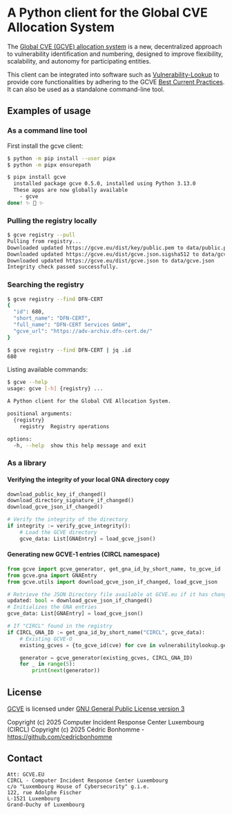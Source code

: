# A Python client for the Global CVE Allocation System

The [Global CVE (GCVE) allocation system](https://gcve.eu) is a new, decentralized approach to vulnerability identification and numbering, designed to improve flexibility, scalability, and autonomy for participating entities.

This client can be integrated into software such as
[Vulnerability-Lookup](https://github.com/vulnerability-lookup/vulnerability-lookup)
to provide core functionalities by adhering to the GCVE
[Best Current Practices](https://gcve.eu/bcp/).  
It can also be used as a standalone command-line tool.


## Examples of usage

### As a command line tool

First install the gcve client:

```bash
$ python -m pip install --user pipx
$ python -m pipx ensurepath

$ pipx install gcve
  installed package gcve 0.5.0, installed using Python 3.13.0
  These apps are now globally available
    - gcve
done! ✨ 🌟 ✨
```

### Pulling the registry locally

```bash
$ gcve registry --pull
Pulling from registry...
Downloaded updated https://gcve.eu/dist/key/public.pem to data/public.pem
Downloaded updated https://gcve.eu/dist/gcve.json.sigsha512 to data/gcve.json.sigsha512
Downloaded updated https://gcve.eu/dist/gcve.json to data/gcve.json
Integrity check passed successfully.
```

### Searching the registry

```bash
$ gcve registry --find DFN-CERT
{
  "id": 680,
  "short_name": "DFN-CERT",
  "full_name": "DFN-CERT Services GmbH",
  "gcve_url": "https://adv-archiv.dfn-cert.de/"
}

$ gcve registry --find DFN-CERT | jq .id
680
```

Listing available commands:

```bash
$ gcve --help
usage: gcve [-h] {registry} ...

A Python client for the Global CVE Allocation System.

positional arguments:
  {registry}
    registry  Registry operations

options:
  -h, --help  show this help message and exit
```


### As a library

#### Verifying the integrity of your local GNA directory copy

```python
download_public_key_if_changed()
download_directory_signature_if_changed()
download_gcve_json_if_changed()

# Verify the integrity of the directory
if integrity := verify_gcve_integrity():
    # Load the GCVE directory
    gcve_data: List[GNAEntry] = load_gcve_json()
```

#### Generating new GCVE-1 entries (CIRCL namespace)

```python
from gcve import gcve_generator, get_gna_id_by_short_name, to_gcve_id
from gcve.gna import GNAEntry
from gcve.utils import download_gcve_json_if_changed, load_gcve_json

# Retrieve the JSON Directory file available at GCVE.eu if it has changed
updated: bool = download_gcve_json_if_changed()
# Initializes the GNA entries
gcve_data: List[GNAEntry] = load_gcve_json()

# If "CIRCL" found in the registry
if CIRCL_GNA_ID := get_gna_id_by_short_name("CIRCL", gcve_data):
    # Existing GCVE-O
    existing_gcves = {to_gcve_id(cve) for cve in vulnerabilitylookup.get_all_ids()}

    generator = gcve_generator(existing_gcves, CIRCL_GNA_ID)
    for _ in range(5):
        print(next(generator))
```


## License

[GCVE](https://github.com/gcve-eu/gcve) is licensed under
[GNU General Public License version 3](https://www.gnu.org/licenses/gpl-3.0.html)


Copyright (c) 2025 Computer Incident Response Center Luxembourg (CIRCL)
Copyright (c) 2025 Cédric Bonhomme - https://github.com/cedricbonhomme


## Contact

~~~
Att: GCVE.EU
CIRCL - Computer Incident Response Center Luxembourg
c/o "Luxembourg House of Cybersecurity" g.i.e.
122, rue Adolphe Fischer
L-1521 Luxembourg
Grand-Duchy of Luxembourg
~~~
